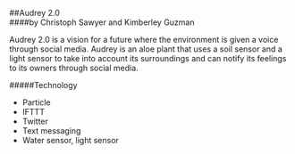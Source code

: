 ##Audrey 2.0  
####by Christoph Sawyer and Kimberley Guzman

Audrey 2.0 is a vision for a future where the environment is given a voice through social media. Audrey is an aloe plant that uses a soil sensor and a light sensor to take into account its surroundings and can notify its feelings to its owners through social media. 

#####Technology
* Particle
* IFTTT
* Twitter
* Text messaging
* Water sensor, light sensor

